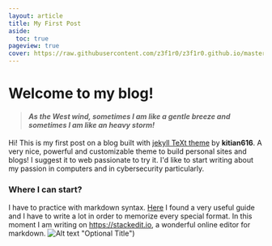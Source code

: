 ```yaml
---
layout: article
title: My First Post
aside:
  toc: true
pageview: true
cover: https://raw.githubusercontent.com/z3f1r0/z3f1r0.github.io/master/img/markdown.png
---
```


# Welcome to my blog!
> #### *As the West wind, sometimes I am like a gentle breeze and sometimes I am like an heavy storm!*

Hi! This is my first post on a blog built with [jekyll TeXt theme](https://github.com/kitian616/jekyll-TeXt-theme) by **kitian616**. A very nice, powerful and customizable theme to build personal sites and blogs! I suggest it to web passionate to try it.
I'd like to start writing about my passion in computers and in cybersecurity particularly.

### Where I can start?
I have to practice with markdown syntax. [Here](https://github.com/adam-p/markdown-here/wiki/Markdown-Cheatsheet#links) I found a very useful guide and I have to write a lot in order to memorize every special format.
In this moment I am writing on https://stackedit.io, a wonderful online editor for markdown. 
![Alt text](https://raw.githubusercontent.com/z3f1r0/z3f1r0.github.io/master/img/stackeditor.png) "Optional Title")
